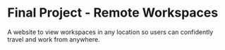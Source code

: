 # Final Project - Remote Workspaces

A website to view workspaces in any location so users can confidently travel and work from anywhere.